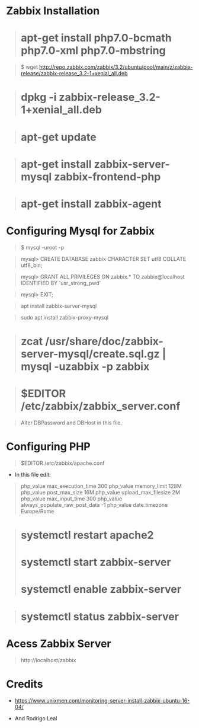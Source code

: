 # Zabbix Installation

> # apt-get install php7.0-bcmath php7.0-xml php7.0-mbstring

> $ wget http://repo.zabbix.com/zabbix/3.2/ubuntu/pool/main/z/zabbix-release/zabbix-release_3.2-1+xenial_all.deb

> # dpkg -i zabbix-release_3.2-1+xenial_all.deb

> # apt-get update

> # apt-get install zabbix-server-mysql zabbix-frontend-php

> # apt-get install zabbix-agent

# Configuring Mysql for Zabbix 

> $ mysql -uroot -p

> mysql> CREATE DATABASE zabbix CHARACTER SET utf8 COLLATE utf8_bin;

> mysql> GRANT ALL PRIVILEGES ON zabbix.* TO zabbix@localhost IDENTIFIED BY 'usr_strong_pwd'

> mysql> EXIT;

> apt install zabbix-server-mysql

> sudo apt install zabbix-proxy-mysql

> # zcat /usr/share/doc/zabbix-server-mysql/create.sql.gz | mysql -uzabbix -p zabbix

> # $EDITOR /etc/zabbix/zabbix_server.conf

> Alter DBPassword and DBHost in this file.

# Configuring PHP

> $EDITOR /etc/zabbix/apache.conf

* In this file edit:

> <IfModule mod_php7.c>
>    php_value max_execution_time 300
>    php_value memory_limit 128M
>    php_value post_max_size 16M
>    php_value upload_max_filesize 2M
>    php_value max_input_time 300
>    php_value always_populate_raw_post_data -1
>    php_value date.timezone Europe/Rome
> </IfModule>

> # systemctl restart apache2
> # systemctl start zabbix-server
> # systemctl enable zabbix-server

> # systemctl status zabbix-server

# Acess Zabbix Server

> http://localhost/zabbix

# Credits

* https://www.unixmen.com/monitoring-server-install-zabbix-ubuntu-16-04/

* And Rodrigo Leal
